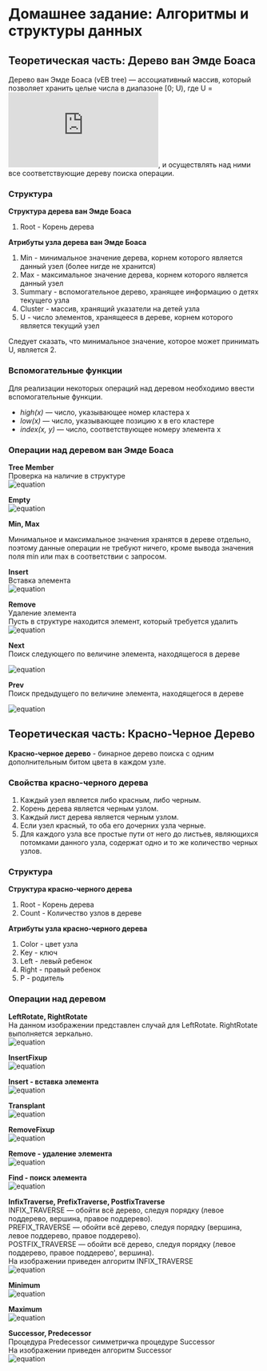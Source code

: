 
# Домашнее задание: Алгоритмы и структуры данных
## Теоретическая часть: Дерево ван Эмде Боаса

Дерево ван Эмде Боаса (vEB tree) — ассоциативный массив, который позволяет хранить целые числа в диапазоне [0; U), где U = ![equation](http://latex.codecogs.com/gif.latex?2%5E%7Bk%7D), и осуществлять над ними все соответствующие дереву поиска операции.

### Структура
**Структура дерева ван Эмде Боаса**
1. Root - Корень дерева

**Атрибуты узла дерева ван Эмде Боаса**
1. Min - минимальное значение дерева, корнем которого является данный узел (более нигде не хранится)
2. Max - максимальное значение дерева, корнем которого является данный узел 
3. Summary - вспомогательное дерево, хранящее информацию о детях текущего узла
4. Cluster - массив, хранящий указатели на детей узла
5. U - число элементов, хранящееся в дереве, корнем которого является текущий узел

Следует сказать, что минимальное значение, которое может принимать U, является 2.  

### Вспомогательные функции

Для реализации некоторых операций над деревом необходимо ввести вспомогательные функции.
+ *high(x)* — число, указывающее номер кластера х
+ *low(x)* — число, указывающее позицию х в его кластере
+ *index(x, y)* — число, соответствующее номеру элемента х

### Операции над деревом ван Эмде Боаса

**Tree Member**  
Проверка на наличие в структуре  
![equation](http://www.imageup.ru/img16/3224003/vebmember-2.png)  

**Empty**  
![equation](http://www.imageup.ru/img16/3224008/vebempty-1.png)  

**Min, Max**  

Минимальное и максимальное значения хранятся в дереве отдельно, поэтому данные операции не требуют ничего, кроме вывода значения поля min или max в соответствии с запросом.  

**Insert**  
Вставка элемента  
![equation](http://www.imageup.ru/img16/3224071/vebinsert-1.png)

**Remove**  
Удаление элемента  
Пусть в структуре находится элемент, который требуется удалить  
![equation](http://www.imageup.ru/img16/3224092/vebdelete.png)

**Next**  
Поиск следующего по величине элемента, находящегося в дереве  

![equation](http://www.imageup.ru/img16/3224022/vebsuccessor.png)  

**Prev**  
Поиск предыдущего по величине элемента, находящегося в дереве  

![equation](http://www.imageup.ru/img16/3224028/vebpredecessor.png)  

## Теоретическая часть: Красно-Черное Дерево
**Красно-черное дерево** - бинарное дерево поиска с одним дополнительным битом цвета в каждом узле.

### Свойства красно-черного дерева
1. Каждый узел является либо красным, либо черным.  
2. Корень дерева является черным узлом.  
3. Каждый лист дерева является черным узлом.  
4. Если узел красный, то оба его дочерних узла черные.  
5. Для каждого узла все простые пути от него до листьев, являющихся потомками данного узла, содержат одно и то же количество черных узлов.

### Структура
**Структура красно-черного дерева**
1. Root - Корень дерева
2. Count - Количество узлов в дереве

**Атрибуты узла красно-черного дерева**
1. Сolor  - цвет узла
2. Key  - ключ
3. Left  - левый ребенок
4. Right - правый ребенок  
5. P - родитель
 
 ### Операции над деревом
**LeftRotate, RightRotate**  
На данном изображении представлен случай для LeftRotate. RightRotate выполняется зеркально.  
![equation](http://www.imageup.ru/img146/3206167/rbtleftroteasy.png)  
  
**InsertFixup**  
![equation](http://www.imageup.ru/img146/3206160/rbtfixinserteasy.png)  
  
**Insert - вставка элемента**  
![equation](http://www.imageup.ru/img146/3206061/rbtinserteasy.png)  
  
**Transplant**  
![equation](http://www.imageup.ru/img146/3206168/rbttransplanteasy.png)  
  
**RemoveFixup**  
![equation](http://www.imageup.ru/img146/3206180/rbtfixdeleteeasy.png)  
  
**Remove - удаление элемента**  
![equation](http://www.imageup.ru/img146/3206172/rbtdeleteeasy.png)  
  
**Find - поиск элемента**  
![equation](http://www.imageup.ru/img146/3205705/rbtfind.png)  
  
**InfixTraverse, PrefixTraverse, PostfixTraverse**  
INFIX_TRAVERSE — обойти всё дерево, следуя порядку (левое поддерево, вершина, правое поддерево).  
PREFIX_TRAVERSE — обойти всё дерево, следуя порядку (вершина, левое поддерево, правое поддерево).  
POSTFIX_TRAVERSE — обойти всё дерево, следуя порядку (левое поддерево, правое поддерево', вершина).  
На изображении приведен алгоритм INFIX_TRAVERSE  
![equation](http://www.imageup.ru/img146/3206342/rbtinfixtrav.png)  
  
**Minimum**  
![equation](http://www.imageup.ru/img146/3206355/rbtmineasy.png)  
  
**Maximum**  
![equation](http://www.imageup.ru/img146/3206351/rbtmaxeasy.png)  
  
**Successor, Predecessor**  
Процедура Predecessor симметричка процедуре Successor   
На изображении приведен алгоритм Successor  
![equation](http://www.imageup.ru/img146/3206358/rbtsuccessor.png)
